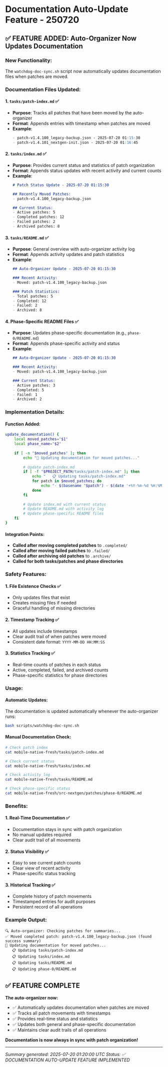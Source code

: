 # Documentation Auto-Update Feature - 250720

## **✅ FEATURE ADDED: Auto-Organizer Now Updates Documentation**

### **New Functionality:**
The `watchdog-doc-sync.sh` script now automatically updates documentation files when patches are moved.

### **Documentation Files Updated:**

#### **1. `tasks/patch-index.md`** ✅
- **Purpose**: Tracks all patches that have been moved by the auto-organizer
- **Format**: Appends entries with timestamp when patches are moved
- **Example**:
  ```markdown
  - patch-v1.4.100_legacy-backup.json - 2025-07-20 01:15:30
  - patch-v1.4.101_nextgen-init.json - 2025-07-20 01:16:45
  ```

#### **2. `tasks/index.md`** ✅
- **Purpose**: Provides current status and statistics of patch organization
- **Format**: Appends status updates with recent activity and current counts
- **Example**:
  ```markdown
  # Patch Status Update - 2025-07-20 01:15:30
  
  ## Recently Moved Patches:
  - patch-v1.4.100_legacy-backup.json
  
  ## Current Status:
  - Active patches: 5
  - Completed patches: 12
  - Failed patches: 2
  - Archived patches: 8
  ```

#### **3. `tasks/README.md`** ✅
- **Purpose**: General overview with auto-organizer activity log
- **Format**: Appends activity updates and patch statistics
- **Example**:
  ```markdown
  ## Auto-Organizer Update - 2025-07-20 01:15:30
  
  ### Recent Activity:
  - Moved: patch-v1.4.100_legacy-backup.json
  
  ### Patch Statistics:
  - Total patches: 5
  - Completed: 12
  - Failed: 2
  - Archived: 8
  ```

#### **4. Phase-Specific README Files** ✅
- **Purpose**: Updates phase-specific documentation (e.g., `phase-0/README.md`)
- **Format**: Appends phase-specific activity and status
- **Example**:
  ```markdown
  ## Auto-Organizer Update - 2025-07-20 01:15:30
  
  ### Recent Activity:
  - Moved: patch-v1.4.100_legacy-backup.json
  
  ### Current Status:
  - Active patches: 3
  - Completed: 5
  - Failed: 1
  - Archived: 2
  ```

### **Implementation Details:**

#### **Function Added:**
```bash
update_documentation() {
    local moved_patches="$1"
    local phase_name="$2"
    
    if [ -n "$moved_patches" ]; then
        echo "📝 Updating documentation for moved patches..."
        
        # Update patch-index.md
        if [ -f "$PROJECT_PATH/tasks/patch-index.md" ]; then
            echo "   📋 Updating tasks/patch-index.md"
            for patch in $moved_patches; do
                echo "- $(basename "$patch") - $(date '+%Y-%m-%d %H:%M:%S')" >> "$PROJECT_PATH/tasks/patch-index.md"
            done
        fi
        
        # Update index.md with current status
        # Update README.md with activity log
        # Update phase-specific README files
    fi
}
```

#### **Integration Points:**
- **Called after moving completed patches** to `.completed/`
- **Called after moving failed patches** to `.failed/`
- **Called after archiving old patches** to `.archive/`
- **Called for both tasks/patches and phase directories**

### **Safety Features:**

#### **1. File Existence Checks** ✅
- Only updates files that exist
- Creates missing files if needed
- Graceful handling of missing directories

#### **2. Timestamp Tracking** ✅
- All updates include timestamps
- Clear audit trail of when patches were moved
- Consistent date format: `YYYY-MM-DD HH:MM:SS`

#### **3. Statistics Tracking** ✅
- Real-time counts of patches in each status
- Active, completed, failed, and archived counts
- Phase-specific statistics for phase directories

### **Usage:**

#### **Automatic Updates:**
The documentation is updated automatically whenever the auto-organizer runs:
```bash
bash scripts/watchdog-doc-sync.sh
```

#### **Manual Documentation Check:**
```bash
# Check patch index
cat mobile-native-fresh/tasks/patch-index.md

# Check current status
cat mobile-native-fresh/tasks/index.md

# Check activity log
cat mobile-native-fresh/tasks/README.md

# Check phase-specific status
cat mobile-native-fresh/src-nextgen/patches/phase-0/README.md
```

### **Benefits:**

#### **1. Real-Time Documentation** ✅
- Documentation stays in sync with patch organization
- No manual updates required
- Clear audit trail of all movements

#### **2. Status Visibility** ✅
- Easy to see current patch counts
- Clear view of recent activity
- Phase-specific status tracking

#### **3. Historical Tracking** ✅
- Complete history of patch movements
- Timestamped entries for audit purposes
- Persistent record of all operations

### **Example Output:**
```
🔍 Auto-organizer: Checking patches for summaries...
✅ Moved completed patch: patch-v1.4.100_legacy-backup.json (found success summary)
📝 Updating documentation for moved patches...
   📋 Updating tasks/patch-index.md
   📋 Updating tasks/index.md
   📋 Updating tasks/README.md
   📋 Updating phase-0/README.md
```

## **✅ FEATURE COMPLETE**

**The auto-organizer now:**
- ✅ Automatically updates documentation when patches are moved
- ✅ Tracks all patch movements with timestamps
- ✅ Provides real-time status and statistics
- ✅ Updates both general and phase-specific documentation
- ✅ Maintains clear audit trails of all operations

**Documentation is now always in sync with patch organization!**

---

*Summary generated: 2025-07-20 01:20:00 UTC*
*Status: ✅ DOCUMENTATION AUTO-UPDATE FEATURE IMPLEMENTED* 